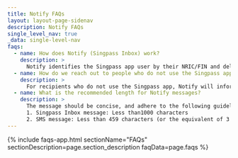 ```yaml
---
title: Notify FAQs
layout: layout-page-sidenav
description: Notify FAQs
single_level_nav: true
_data: single-level-nav
faqs:
  - name: How does Notify (Singpass Inbox) work?
    description: >
      Notify identifies the Singpass app user by their NRIC/FIN and delivers the message to the user’s Singpass Inbox.
  - name: How do we reach out to people who do not use the Singpass app?
    description: >
      For recipients who do not use the Singpass app, Notify will inform the sending agency that your message cannot be delivered to them. You can then determine whether to send an SMS to the user’s mobile number registered with Singpass. 
  - name: What is the recommended length for Notify messages?
    description: >
      The message should be concise, and adhere to the following guidelines.
      1. Singpass Inbox message: Less than1000 characters
      2. SMS message: Less than 459 characters (or the equivalent of 3 SMS messages)
---
```


{% include faqs-app.html sectionName="FAQs" sectionDescription=page.section_description faqData=page.faqs %}
      
   
